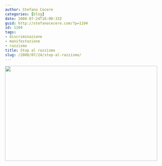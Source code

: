 ```yaml
---
author: Stefano Cecere
categories: [blog]
date: 2008-07-24T16:00:33Z
guid: http://stefanocecere.com/?p=1104
id: 1104
tags:
- discriminazione
- manifestazione
- razzismo
title: Stop al razzismo
slug: /2008/07/24/stop-al-razzismo/
---
```


<img src="http://stefanocecere.com/wp-content/uploads/sites/3/2008/07/stoprazzismo.jpg" alt="" title="stoprazzismo" width="500" height="312" class="aligncenter size-full wp-image-1105" srcset="http://stefanocecere.com/wp-content/uploads/sites/3/2008/07/stoprazzismo.jpg 630w, http://stefanocecere.com/wp-content/uploads/sites/3/2008/07/stoprazzismo-300x188.jpg 300w" sizes="(max-width: 500px) 100vw, 500px" />